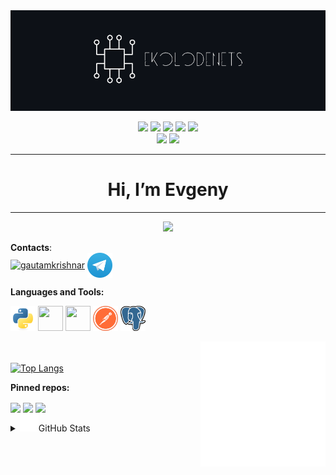 <div align="center"><img  src="docs/logo_d.png" /></div>

<p align="center">
    <a href="#"><img src="https://img.shields.io/badge/Age-35-blue" /></a>
    <a href="#"><img src="https://img.shields.io/badge/Interest-Python-brightgreen" /></a>
    <a href="#"><img src="https://img.shields.io/badge/Corrently%20learning-QA-success" /></a>
    <a href="#"><img src="https://img.shields.io/badge/Live%20in-Belarus-success" /></a>
    <a href="#"><img src="https://img.shields.io/badge/Languages-Russian%20Polish%20English-brightgreen" /></a><br>
    <a href="#"><img src="https://visitor-badge.laobi.icu/badge?page_id=ekolodenets" /></a>
    <a href="#"><img src="http://hits.dwyl.com/ekolodenets/ekolodenets.svg?style=flat" /></a>
</p>

<hr><h1 align="center">Hi, I’m Evgeny</h1><hr>

<div align="center"><a href="https://www.codewars.com/users/Ekolodenets" alt="Ekolodenets"><img src="https://www.codewars.com/users/Ekolodenets/badges/large" /></a></div>
 
**Contacts**:<br>
<a href="https://www.linkedin.com/in/evgeny-kolodenets" target="blank"><img align="center" src="https://raw.githubusercontent.com/rahuldkjain/github-profile-readme-generator/master/src/images/icons/Social/linked-in-alt.svg" alt="gautamkrishnar" height="30" width="40" /></a>
<a href="https://t.me/ekolodenets" target="blank"><img align="center" src="docs/telegram.png" alt="gautamkrishnar" height="40" width="40" /></a>

**Languages and Tools:**

[<img src="https://raw.githubusercontent.com/devicons/devicon/master/icons/python/python-original.svg" width="40" height="40">](https://www.python.org 'Python')
[<img src="https://raw.githubusercontent.com/jmnote/z-icons/master/svg/git.svg" width="40" height="40">](https://git-scm.com/ 'Git')
[<img src="https://seeklogo.com/images/G/github-logo-7880D80B8D-seeklogo.com.png" width="40" height="40">](https://github.com/ekolodenets 'GitHub')
[<img src="https://github.com/ekolodenets/ekolodenets/blob/2497fa37d4353393bce252f9676240a601774a12/docs/postman.png" width="40" height="40">](https://www.postman.com 'Postman')
[<img src="https://github.com/ekolodenets/ekolodenets/blob/8aa3cc97f15f9fcd96fae0118eb358ae30e54b8d/docs/elephant.png" width="40" height="40">](https://www.postgresql.org/ 'PostgreSQL')



<a href="#"><img align="right" width=200px height=200px alt="side_sticker" src="docs/002.gif" /></a>
<br><br>[![Top Langs](https://github-readme-stats.vercel.app/api/top-langs/?username=ekolodenets&theme=city_lights&bg_color=0d1117&show_icons=true)](https://github.com/ekolodenets)


**Pinned repos:**<br>

<a href="https://github.com/ekolodenets/qa">
  <img align="center" src="https://github-readme-stats.vercel.app/api/pin/?username=ekolodenets&repo=qa&theme=city_lights&bg_color=0d1117&show_icons=true" height="120"/></a>

<a href="https://github.com/ekolodenets/base_generator">
  <img align="center" src="https://github-readme-stats.vercel.app/api/pin/?username=ekolodenets&repo=base_generator&theme=city_lights&bg_color=0d1117&show_icons=true" height="120"/></a>
  
<a href="https://github.com/ekolodenets/flask_project">
    <img align="center" src="https://github-readme-stats.vercel.app/api/pin/?username=ekolodenets&repo=flask_project&theme=city_lights&bg_color=0d1117&show_icons=true" height="120"/></a>

  
<br>

<details>
 <summary><a href="#"><img src="docs/001.gif" width="30px"/></a>GitHub Stats</summary><br>
  <img align="center" alt="Ekolodenets's Stats" src="https://github-readme-stats.vercel.app/api?username=ekolodenets&hide=contribs,prs,stars,issues&theme=city_lights&bg_color=0d1117&show_icons=true"/><br><br>
  <img align="center" alt="Ekolodenets's Stats" src="https://github-readme-streak-stats.herokuapp.com/?user=ekolodenets&theme=blueberry_duo&show_icons=true"/><br><br>
 <img align="center" alt="Ekolodenets's Stats" src="https://activity-graph.herokuapp.com/graph?username=ekolodenets&theme=react-dark"/>
</details>

